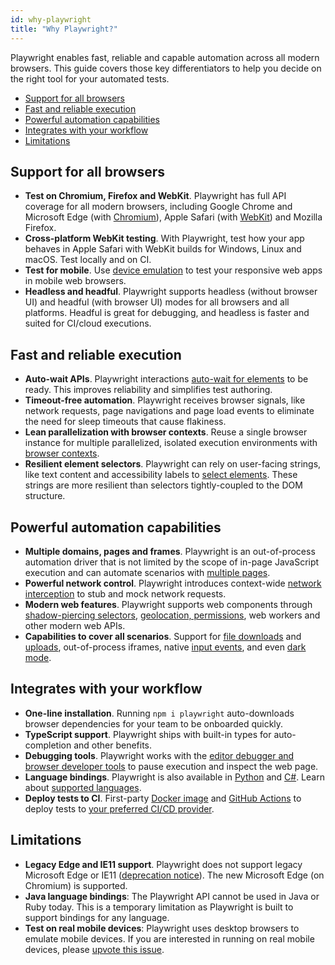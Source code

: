 ```yaml
---
id: why-playwright
title: "Why Playwright?"
---
```


Playwright enables fast, reliable and capable automation across all modern browsers. This guide covers those key differentiators to help you decide on the right tool for your automated tests.

- [Support for all browsers](#support-for-all-browsers)
- [Fast and reliable execution](#fast-and-reliable-execution)
- [Powerful automation capabilities](#powerful-automation-capabilities)
- [Integrates with your workflow](#integrates-with-your-workflow)
- [Limitations](#limitations)

## Support for all browsers
* **Test on Chromium, Firefox and WebKit**. Playwright has full API coverage for all modern browsers, including Google Chrome and Microsoft Edge (with [Chromium](https://www.chromium.org/)), Apple Safari (with [WebKit](https://webkit.org/)) and Mozilla Firefox.
* **Cross-platform WebKit testing**. With Playwright, test how your app behaves in Apple Safari with WebKit builds for Windows, Linux and macOS. Test locally and on CI.
* **Test for mobile**. Use [device emulation](./emulation.md) to test your responsive web apps in mobile web browsers.
* **Headless and headful**. Playwright supports headless (without browser UI) and headful (with browser UI) modes for all browsers and all platforms. Headful is great for debugging, and headless is faster and suited for CI/cloud executions.

## Fast and reliable execution
* **Auto-wait APIs**. Playwright interactions [auto-wait for elements](./actionability.md) to be ready. This improves reliability and simplifies test authoring.
* **Timeout-free automation**. Playwright receives browser signals, like network requests, page navigations and page load events to eliminate the need for sleep timeouts that cause flakiness.
* **Lean parallelization with browser contexts**. Reuse a single browser instance for multiple parallelized, isolated execution environments with [browser contexts](./core-concepts.md).
* **Resilient element selectors**. Playwright can rely on user-facing strings, like text content and accessibility labels to [select elements](./selectors.md). These strings are more resilient than selectors tightly-coupled to the DOM structure.

## Powerful automation capabilities
* **Multiple domains, pages and frames**. Playwright is an out-of-process automation driver that is not limited by the scope of in-page JavaScript execution and can automate scenarios with [multiple pages](./multi-pages.md).
* **Powerful network control**. Playwright introduces context-wide [network interception](./network.md) to stub and mock network requests.
* **Modern web features**. Playwright supports web components through [shadow-piercing selectors](./selectors.md), [geolocation, permissions](./emulation.md), web workers and other modern web APIs. 
* **Capabilities to cover all scenarios**. Support for [file downloads](./network.md) and [uploads](./input.md), out-of-process iframes, native [input events](./input.md), and even [dark mode](./emulation.md).

## Integrates with your workflow
* **One-line installation**. Running `npm i playwright` auto-downloads browser dependencies for your team to be onboarded quickly.
* **TypeScript support**. Playwright ships with built-in types for auto-completion and other benefits.
* **Debugging tools**. Playwright works with the [editor debugger and browser developer tools](./debug.md) to pause execution and inspect the web page.
* **Language bindings**. Playwright is also available in [Python](https://github.com/microsoft/playwright-python) and [C#](https://github.com/microsoft/playwright-sharp). Learn about [supported languages](./languages.md).
* **Deploy tests to CI**. First-party [Docker image](./docker.md) and [GitHub Actions](https://github.com/microsoft/playwright-github-action) to deploy tests to [your preferred CI/CD provider](./ci.md).

## Limitations
* **Legacy Edge and IE11 support**. Playwright does not support legacy Microsoft Edge or IE11 ([deprecation notice](https://techcommunity.microsoft.com/t5/microsoft-365-blog/microsoft-365-apps-say-farewell-to-internet-explorer-11-and/ba-p/1591666)). The new Microsoft Edge (on Chromium) is supported.
* **Java language bindings**: The Playwright API cannot be used in Java or Ruby today. This is a temporary limitation as Playwright is built to support bindings for any language.
* **Test on real mobile devices**: Playwright uses desktop browsers to emulate mobile devices. If you are interested in running on real mobile devices, please [upvote this issue](https://github.com/microsoft/playwright/issues/1122).

[Accessibility]: ./api/class-accessibility.md "Accessibility"
[Browser]: ./api/class-browser.md "Browser"
[BrowserContext]: ./api/class-browsercontext.md "BrowserContext"
[BrowserType]: ./api/class-browsertype.md "BrowserType"
[CDPSession]: ./api/class-cdpsession.md "CDPSession"
[ChromiumBrowserContext]: ./api/class-chromiumbrowsercontext.md "ChromiumBrowserContext"
[ConsoleMessage]: ./api/class-consolemessage.md "ConsoleMessage"
[Dialog]: ./api/class-dialog.md "Dialog"
[Download]: ./api/class-download.md "Download"
[ElementHandle]: ./api/class-elementhandle.md "ElementHandle"
[FileChooser]: ./api/class-filechooser.md "FileChooser"
[FirefoxBrowser]: ./api/class-firefoxbrowser.md "FirefoxBrowser"
[Frame]: ./api/class-frame.md "Frame"
[JSHandle]: ./api/class-jshandle.md "JSHandle"
[Keyboard]: ./api/class-keyboard.md "Keyboard"
[Mouse]: ./api/class-mouse.md "Mouse"
[Page]: ./api/class-page.md "Page"
[Playwright]: ./api/class-playwright.md "Playwright"
[Request]: ./api/class-request.md "Request"
[Response]: ./api/class-response.md "Response"
[Route]: ./api/class-route.md "Route"
[Selectors]: ./api/class-selectors.md "Selectors"
[TimeoutError]: ./api/class-timeouterror.md "TimeoutError"
[Touchscreen]: ./api/class-touchscreen.md "Touchscreen"
[Video]: ./api/class-video.md "Video"
[WebKitBrowser]: ./api/class-webkitbrowser.md "WebKitBrowser"
[WebSocket]: ./api/class-websocket.md "WebSocket"
[Worker]: ./api/class-worker.md "Worker"
[Element]: https://developer.mozilla.org/en-US/docs/Web/API/element "Element"
[Evaluation Argument]: ./core-concepts.md#evaluationargument "Evaluation Argument"
[iterator]: https://developer.mozilla.org/en-US/docs/Web/JavaScript/Reference/Iteration_protocols "Iterator"
[origin]: https://developer.mozilla.org/en-US/docs/Glossary/Origin "Origin"
[selector]: https://developer.mozilla.org/en-US/docs/Web/CSS/CSS_Selectors "selector"
[Serializable]: https://developer.mozilla.org/en-US/docs/Web/JavaScript/Reference/Global_Objects/JSON/stringify#Description "Serializable"
[UIEvent.detail]: https://developer.mozilla.org/en-US/docs/Web/API/UIEvent/detail "UIEvent.detail"
[UnixTime]: https://en.wikipedia.org/wiki/Unix_time "Unix Time"
[xpath]: https://developer.mozilla.org/en-US/docs/Web/XPath "xpath"

[Any]: https://docs.python.org/3/library/typing.html#typing.Any "Any"
[bool]: https://docs.python.org/3/library/stdtypes.html "bool"
[Callable]: https://docs.python.org/3/library/typing.html#typing.Callable "Callable"
[Dict]: https://docs.python.org/3/library/typing.html#typing.Dict "Dict"
[float]: https://docs.python.org/3/library/stdtypes.html#numeric-types-int-float-complex "float"
[int]: https://docs.python.org/3/library/stdtypes.html#numeric-types-int-float-complex "int"
[List]: https://docs.python.org/3/library/typing.html#typing.List "List"
[NoneType]: https://docs.python.org/3/library/constants.html#None "None"
[pathlib.Path]: https://realpython.com/python-pathlib/ "pathlib.Path"
[str]: https://docs.python.org/3/library/stdtypes.html#text-sequence-type-str "str"
[Union]: https://docs.python.org/3/library/typing.html#typing.Union "Union"